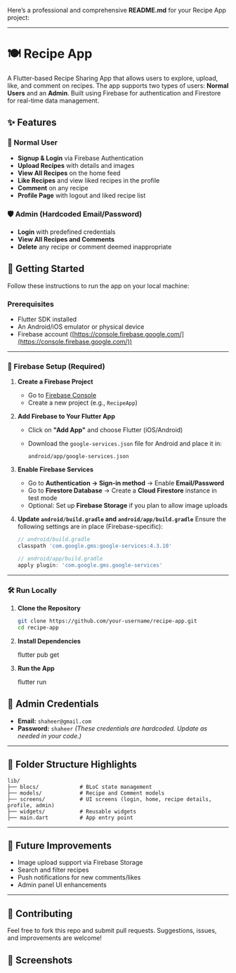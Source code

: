 Here’s a professional and comprehensive **README.md** for your Recipe App project:

---

# 🍽️ Recipe App

A Flutter-based Recipe Sharing App that allows users to explore, upload, like, and comment on recipes. The app supports two types of users: **Normal Users** and an **Admin**. Built using Firebase for authentication and Firestore for real-time data management.

## ✨ Features

### 👤 Normal User

* **Signup & Login** via Firebase Authentication
* **Upload Recipes** with details and images
* **View All Recipes** on the home feed
* **Like Recipes** and view liked recipes in the profile
* **Comment** on any recipe
* **Profile Page** with logout and liked recipe list

### 🛡️ Admin (Hardcoded Email/Password)

* **Login** with predefined credentials
* **View All Recipes and Comments**
* **Delete** any recipe or comment deemed inappropriate


## 🚀 Getting Started

Follow these instructions to run the app on your local machine:

### Prerequisites

* Flutter SDK installed
* An Android/iOS emulator or physical device
* Firebase account ([https://console.firebase.google.com/](https://console.firebase.google.com/))

---

### 🔧 Firebase Setup (Required)

1. **Create a Firebase Project**

   * Go to [Firebase Console](https://console.firebase.google.com/)
   * Create a new project (e.g., `RecipeApp`)

2. **Add Firebase to Your Flutter App**

   * Click on **"Add App"** and choose Flutter (iOS/Android)
   * Download the `google-services.json` file for Android and place it in:

     ```
     android/app/google-services.json
     ```

3. **Enable Firebase Services**

   * Go to **Authentication → Sign-in method** → Enable **Email/Password**
   * Go to **Firestore Database** → Create a **Cloud Firestore** instance in test mode
   * Optional: Set up **Firebase Storage** if you plan to allow image uploads

4. **Update `android/build.gradle` and `android/app/build.gradle`**
   Ensure the following settings are in place (Firebase-specific):

   ```gradle
   // android/build.gradle
   classpath 'com.google.gms:google-services:4.3.10'

   // android/app/build.gradle
   apply plugin: 'com.google.gms.google-services'
   ```

---

### 🛠️ Run Locally

1. **Clone the Repository**

   ```bash
   git clone https://github.com/your-username/recipe-app.git
   cd recipe-app
   ```

2. **Install Dependencies**

   flutter pub get

3. **Run the App**

   flutter run

## 🔐 Admin Credentials

* **Email:** `shaheer@gmail.com`
* **Password:** `shaheer`
  *(These credentials are hardcoded. Update as needed in your code.)*

---

## 📁 Folder Structure Highlights

```
lib/
├── blocs/             # BLoC state management
├── models/            # Recipe and Comment models
├── screens/           # UI screens (login, home, recipe details, profile, admin)
├── widgets/           # Reusable widgets
├── main.dart          # App entry point
```

---

## 📌 Future Improvements

* Image upload support via Firebase Storage
* Search and filter recipes
* Push notifications for new comments/likes
* Admin panel UI enhancements

---

## 🤝 Contributing

Feel free to fork this repo and submit pull requests. Suggestions, issues, and improvements are welcome!


## 📸 Screenshots
